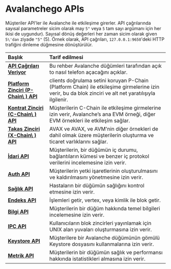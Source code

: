# Avalanchego APIs

Müşteriler API'ler ile Avalanche ile etkileşime girerler. API çağrılarında sayısal parametreler sicim olarak may `5"` veya `5` tam sayı argümanı için her ikisi de uygundur). Sayısal dönüş değerleri her zaman sicim olarak given `5\'dan` ziyade `"5"` (5). Örnek olarak, API çağrıları, `127.0.0.1:9650`'deki HTTP trafiğini dinleme düğmesine dönüştürülür.

| Başlık | Tarif edilmesi |
| :--- | :--- |
| [**API Çağrıları Veriyor**](issuing-api-calls.md) | Bu rehber Avalanche düğümleri tarafından açık to nasıl telefon açacağını açıklar. |
| [**Platform Zinciri \(P-Chain\ ) API**](platform-chain-p-chain-api.md) | clients doğrulama setini koruyan P-Chain \(Platform Chain\) ile etkileşime girmelerine izin verir, bu da blok zinciri ve alt net yaratılışıyla ilgilenir. |
| [**Kontrat Zinciri \(C-Chain\ ) API**](contract-chain-c-chain-api.md) | Müşterilerin C-Chain ile etkileşime girmelerine izin verir, Avalanche’s ana EVM örneği, diğer EVM örnekleri ile etkileşim sağlar. |
| [**Takas Zinciri \(X-Chain\ ) API**](exchange-chain-x-chain-api.md) | AVAX ve AVAX, ve AVM'nin diğer örnekleri de dahil olmak üzere müşterilerin oluşturma ve ticaret varlıklarını sağlar. |
| [**İdari API**](admin-api.md) | Müşterilerin, bir düğümün iç durumu, bağlantıların kümesi ve benzer iç protokol verilerini incelemesine izin verir. |
| [**Auth API**](auth-api.md) | Müşterilerin yetki işaretlerinin oluşturulmasını ve kaldırılmasını yönetmesine izin verir. |
| [**Sağlık API**](health-api.md) | Hastaların bir düğümün sağlığını kontrol etmesine izin verir. |
| [**Endeks API**](index-api.md) | İşlemleri getir, vertex, veya kimlik ile blok getir. |
| [**Bilgi API**](info-api.md) | Müşterilerin bir düğüm hakkında temel bilgileri incelemesine izin verir. |
| [**IPC API**](ipc-api.md) | Kullanıcıların blok zincirleri yayınlamak için UNIX alan yuvaları oluşturmasına izin verir. |
| [**Keystore API**](keystore-api.md) | Müşterilere bir Avalanche düğümünün gömülü Keystore dosyasını kullanmalarına izin verir. |
| [**Metrik API**](metrics-api.md) | Müşterilerin bir düğümün sağlık ve performansı hakkında istatistikleri almasına izin verir. |



